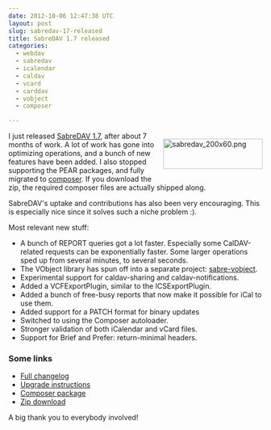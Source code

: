 ```yaml
---
date: 2012-10-06 12:47:38 UTC
layout: post
slug: sabredav-17-released
title: SabreDAV 1.7 released
categories:
  - webdav
  - sabredav
  - icalendar
  - caldav
  - vcard
  - carddav
  - vobject
  - composer

---
```

<p style="float: right"><img alt="sabredav_200x60.png" src="http://www.rooftopsolutions.nl/blog/user/files/logos/sabredav_200x60.png" width="197" height="60" /></p>

<p>I just released <a href="http://code.google.com/p/sabredav">SabreDAV 1.7</a>, after about 7 months of work. A lot of work has gone into optimizing operations, and a bunch of new features have been added. I also stopped supporting the PEAR packages, and fully migrated to <a href="http://getcomposer.org/">composer</a>. If you download the zip, the required composer files are actually shipped along.</p>

<p>SabreDAV's uptake and contributions has also been very encouraging. This is especially nice since it solves such a niche problem :).</p>

<p>Most relevant new stuff:</p>

<ul>
  <li>A bunch of REPORT queries got a lot faster. Especially some CalDAV-related requests can be exponentially faster. Some larger operations sped up from several minutes, to several seconds.</li>
  <li>The VObject library has spun off into a separate project: <a href="https://github.com/evert/sabre-vobject">sabre-vobject</a>.</li>
  <li>Experimental support for caldav-sharing and caldav-notifications.</li>
  <li>Added a VCFExportPlugin, similar to the ICSExportPlugin.</li>
  <li>Added a bunch of free-busy reports that now make it possible for iCal to use them.</li>
  <li>Added support for a PATCH format for binary updates</li>
  <li>Switched to using the Composer autoloader.</li>
  <li>Stronger validation of both iCalendar and vCard files.</li>
  <li>Support for Brief and Prefer: return-minimal headers.</li>
</ul>

<h3>Some links</h3>

<ul>
<li><a href="https://github.com/evert/SabreDAV/blob/master/ChangeLog">Full changelog</a></li>
<li><a href="http://code.google.com/p/sabredav/wiki/Migrating1_6to1_7">Upgrade instructions</a></li>
<li><a href="http://packagist.org/packages/sabre/dav">Composer package</a></li>
<li><a href="http://code.google.com/p/sabredav/downloads/list">Zip download</a></li>
</ul>

<p>A big thank you to everybody involved!</p>